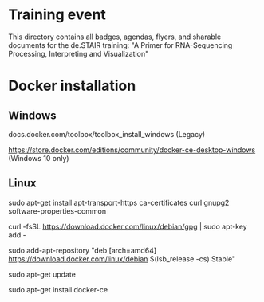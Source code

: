 # Training event

This directory contains all badges, agendas, flyers, and sharable documents for the de.STAIR training:
"A Primer for RNA-Sequencing Processing, Interpreting and Visualization"

# Docker installation
## Windows
docs.docker.com/toolbox/toolbox_install_windows (Legacy)

https://store.docker.com/editions/community/docker-ce-desktop-windows (Windows 10 only)

## Linux
sudo apt-get install apt-transport-https ca-certificates curl gnupg2 software-properties-common

curl -fsSL https://download.docker.com/linux/debian/gpg | sudo apt-key add -

sudo add-apt-repository "deb [arch=amd64] https://download.docker.com/linux/debian $(lsb_release -cs) Stable"

sudo apt-get update

sudo apt-get install docker-ce

